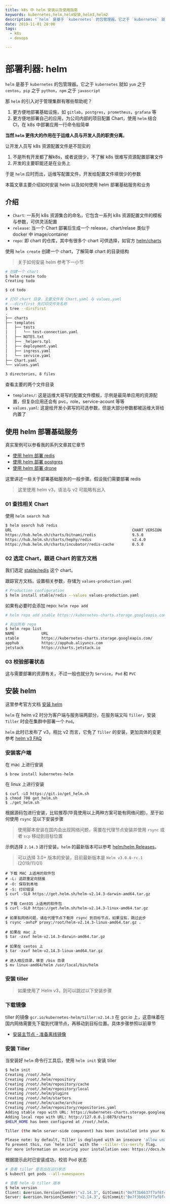```yaml
--- 
title: k8s 中 helm 安装以及使用指南
keywords: kubernetes,helm,helm安装,helm3,helm2
description: "`helm` 是基于 `kubernetes` 的包管理器。它之于 `kubernetes` 就如 `yum` 之于 `centos`，`pip` 之于 `python`，`npm` 之于 `javascript`"
date: 2019-11-01 20:00
tags:
  - k8s
  - devops

---
```


# 部署利器: helm

`helm` 是基于 `kubernetes` 的包管理器。它之于 `kubernetes` 就如 `yum` 之于 `centos`，`pip` 之于 `python`，`npm` 之于 `javascript`

那 `helm` 的引入对于管理集群有哪些帮助呢？

1. 更方便地部署基础设施，如 `gitlab`，`postgres`，`prometheus`，`grafana` 等
1. 更方便地部署自己的应用，为公司内部的项目配置 Chart，使用 `helm` 结合 CI，在 k8s 中部署应用一行命令般简单

**当然 `helm` 更伟大的作用在于运维人员与开发人员的职责分离**。

让开发人员写 k8s 资源配置文件是不现实的

1. 不是所有开发都了解k8s，或者说很少，不了解 k8s 很难写资源配置部署文件
1. 开发的主要职能还是在业务上

于是 `helm` 应时而出，运维写配置文件，开发给配置文件填很少的参数

本篇文章主要介绍如何安装 helm 以及如何使用 helm 部署基础服务和业务

## 介绍

+ `Chart`: 一系列 k8s 资源集合的命名，它包含一系列 k8s 资源配置文件的模板与参数，可供灵活配置
+ `release`: 当一个 Chart 部署后生成一个 release，chart/relase 类似于 docker 中 image/container
+ `repo`: 即 chart 的仓库，其中有很多个 chart 可供选择，如官方 [helm/charts](https://github.com/helm/charts)

使用 `helm create` 创建一个 chart，了解简单 chart 的目录结构

> 关于如何安装 helm 参考下一小节

``` bash
# 创建一个 chart
$ helm create todo
Creating todo

$ cd todo

# 打印 chart 目录，主要文件有 Chart.yaml 与 values.yaml
# --dirsfirst 先打印文件夹名称
$ tree --dirsfirst
.
├── charts
├── templates
│   ├── tests
│   │   └── test-connection.yaml
│   ├── NOTES.txt
│   ├── _helpers.tpl
│   ├── deployment.yaml
│   ├── ingress.yaml
│   └── service.yaml
├── Chart.yaml
└── values.yaml

3 directories, 8 files
```

查看主要的两个文件目录

+ `templates/`: 这是运维大哥写的配置文件模板，示例是最简单应用的资源配置，但复杂应用还会有 pvc，role，service-acount 等等
+ `values.yaml`: 这是给开发小弟写的可选参数，但是大部分参数都被运维大哥给内置了

## 使用 helm 部署基础服务

真实案例可以参看我的系列文章其它章节

+ [使用 helm 部署 redis](https://shanyue.tech/k8s/deploy-redis)
+ [使用 helm 部署 postgres](https://shanyue.tech/k8s/deploy-postgres)
+ [使用 helm 部署 drone](https://shanyue.tech/k8s/deploy-drone)

这里讲述一些关于部署基础服务的一般步骤。假设我们需要部署 redis

> 这里使用 helm v3，语法与 v2 可能略有出入

### 01 查找相关 Chart

使用 `helm search hub`

``` bash
$ helm search hub redis
URL                                                     CHART VERSION   APP VERSION     DESCRIPTION
https://hub.helm.sh/charts/bitnami/redis                9.5.0           5.0.5           Open source, advanced key-value store. It is of...
https://hub.helm.sh/charts/hephy/redis                  v2.4.0                          A Redis database for use inside a Kubernetes cl...
https://hub.helm.sh/charts/incubator/redis-cache        0.5.0           4.0.12-alpine   A pure in-memory redis cache, using statefulset...
```

### 02 选定 Chart，跟进 Chart 的官方文档

我们选定 [stable/redis](https://hub.helm.sh/charts/bitnami/redis) 这个 chart。

跟踪官方文档，设置相关参数，存储为 `values-production.yaml`

``` bash
# Production configuration
$ helm install stable/redis --values values-production.yaml
```

如果有必要时会添加 repo: `helm repo add`

``` bash
# helm repo add stable https://kubernetes-charts.storage.googleapis.com/

# 列出所有 repo
$ helm repo list
NAME            URL
stable          https://kubernetes-charts.storage.googleapis.com/
apphub          https://apphub.aliyuncs.com
jetstack        https://charts.jetstack.io
```

### 03 校验部署状态

这与需要部署的资源有关，不过一般也就分为 `Service`，`Pod` 和 `PVC`

## 安装 helm

这里参考官方文档 [安装 helm](https://helm.sh/docs/using_helm/#installing-helm)

`helm` 在 helm v2 时分为客户端与服务端两部分，在服务端又叫 `Tiller`，安装 `Tiller` 时会在集群中部署一个 `Pod`。

`helm` 此时已发布了 v3，相比 v2 而言，它免了 `Tiller` 的安装，更加具体的变更参考 [helm v3 FAQ](https://v3.helm.sh/docs/faq/)

### 安装客户端

在 mac 上进行安装

``` shell
$ brew install kubernetes-helm
```

在 linux 上进行安装

``` shell
$ curl -LO https://git.io/get_helm.sh
$ chmod 700 get_helm.sh
$ ./get_helm.sh
```

根据源码包进行安装，比较推荐(毕竟使用以上两种方案可能有网络问题)，至于如何使用 `rsync` 见以下安装步骤

> 使用脚本安装在国内会出现网络问题，需要在代理节点安装并使用 `rsync` 或者 `scp` 移动到目标位置

示例选择 `2.14.3` 进行安装，`helm` 的最新版本可以参考 [helm/helm Releases](https://github.com/helm/helm/releases)。

> 可以选择 3.0+ 版本的安装，目前最新版本是 `Helm v3.0.0-rc.1` (2019/11/01)

``` shell
# 下载 MAC 上适用的软件包
# -L: 追踪重定向链接
# -O: 保存到本地
# -S: 打印错误
$ curl -SLO https://get.helm.sh/helm-v2.14.3-darwin-amd64.tar.gz 

# 下载 CentOS 上适用的软件包
$ curl -SLO https://get.helm.sh/helm-v2.14.3-linux-amd64.tar.gz

# 如果有网络问题，请在代理节点下载并 rsync 到目标节点，如果没有，跳过此步
$ rsync -avhzP proxy:/root/helm-v2.14.3-linux-amd64.tar.gz .

# 如果在 mac 上
$ tar -zxvf helm-v2.14.3-darwin-amd64.tar.gz 

# 如果在 centos 上
$ tar -zxvf helm-v2.14.3-linux-amd64.tar.gz

# 进入相应目录，移至 /bin 目录
$ mv linux-amd64/helm /usr/local/bin/helm
```

### 安装 tiller

> 如果使用了 Helm v3，则可以跳过以下安装步骤

### 下载镜像

tiller 的镜像 `gcr.io/kubernetes-helm/tiller:v2.14.3` 在 gcr.io 上，这意味着在国内网络需要先下载到代理节点，再移动到目标位置。具体步骤参照以前章节

+ [安装主节点 - 准备离线镜像](https://shanyue.tech/k8s/install-master-node)

### 安装 Tiller

当安装好 `helm` 命令行工具后，使用 `helm init` 安装 tiller

``` bash
$ helm init
Creating /root/.helm
Creating /root/.helm/repository
Creating /root/.helm/repository/cache
Creating /root/.helm/repository/local
Creating /root/.helm/plugins
Creating /root/.helm/starters
Creating /root/.helm/cache/archive
Creating /root/.helm/repository/repositories.yaml
Adding stable repo with URL: https://kubernetes-charts.storage.googleapis.com
Adding local repo with URL: http://127.0.0.1:8879/charts
$HELM_HOME has been configured at /root/.helm.

Tiller (the Helm server-side component) has been installed into your Kubernetes Cluster.

Please note: by default, Tiller is deployed with an insecure 'allow unauthenticated users' policy.
To prevent this, run `helm init` with the --tiller-tls-verify flag.
For more information on securing your installation see: https://docs.helm.sh/using_helm/#securing-your-helm-installation
```

根据提示此时已安装成功，校验 Pod 状态

``` bash
# 查看 tiller 是否出在运行状态
$ kubectl get pods --all-namespaces

# 查看 helm 与 tiller 版本
$ helm version
Client: &version.Version{SemVer:"v2.14.3", GitCommit:"0e7f3b6637f7af8fcfddb3d2941fcc7cbebb0085", GitTreeState:"clean"}
Server: &version.Version{SemVer:"v2.14.3", GitCommit:"0e7f3b6637f7af8fcfddb3d2941fcc7cbebb0085", GitTreeState:"clean"}
```
